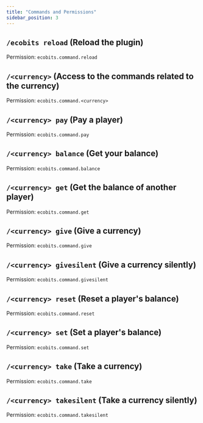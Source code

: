 ```yaml
---
title: "Commands and Permissions"
sidebar_position: 3
---
```


## `/ecobits reload` (Reload the plugin)

Permission: `ecobits.command.reload`

## `/<currency>` (Access to the commands related to the currency)

Permission: `ecobits.command.<currency>`

## `/<currency> pay` (Pay a player)

Permission: `ecobits.command.pay`


## `/<currency> balance` (Get your balance)

Permission: `ecobits.command.balance`

## `/<currency> get` (Get the balance of another player)

Permission: `ecobits.command.get`

## `/<currency> give` (Give a currency)

Permission: `ecobits.command.give`

## `/<currency> givesilent` (Give a currency silently)

Permission: `ecobits.command.givesilent`
     
## `/<currency> reset` (Reset a player's balance)

Permission: `ecobits.command.reset`
     
## `/<currency> set` (Set a player's balance)

Permission: `ecobits.command.set`

## `/<currency> take` (Take a currency)

Permission: `ecobits.command.take`

## `/<currency> takesilent` (Take a currency silently)

Permission: `ecobits.command.takesilent`
 
